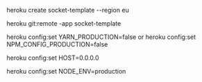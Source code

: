 heroku create socket-template --region eu

heroku git:remote -app socket-template

heroku config:set YARN_PRODUCTION=false
or
heroku config:set NPM_CONFIG_PRODUCTION=false

heroku config:set HOST=0.0.0.0

heroku config:set NODE_ENV=production
